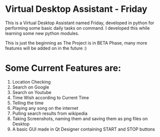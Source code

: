 # Virtual Desktop Assistant - Friday
 This is a Virtual Desktop Assistant named Friday, developed in python for performing some basic daily tasks on command. I developed this while learning some new python modules.

 This is just the beginning as The Project is in BETA Phase, many more features will be added on in the future :)

 # Some Current Features are:
 1. Location Checking
 2. Search on Google
 3. Search on Youtube
 4. Time Wish according to Current Time
 5. Telling the time
 6. Playing any song on the internet
 7. Pulling search results from wikipedia
 8. Taking Screenshots, naming them and saving them as png files on Desktop
 9. A basic GUI made in Qt Designer containing START and STOP buttons